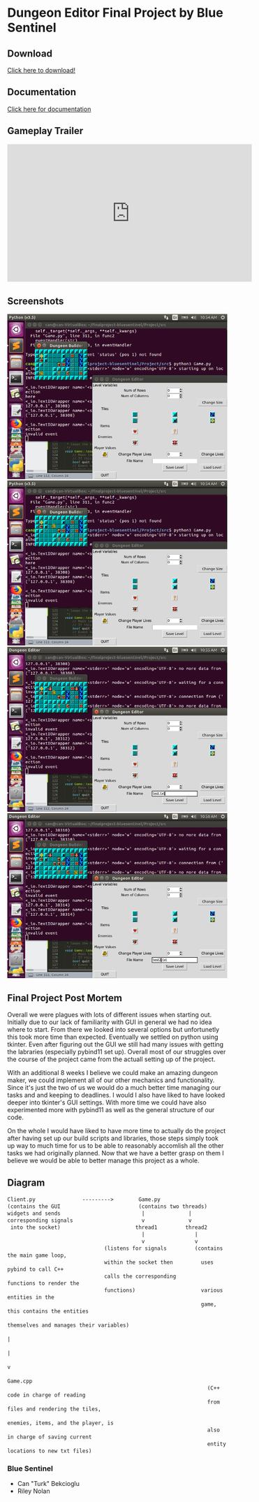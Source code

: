 # Dungeon Editor Final Project by Blue Sentinel



## Download

[Click here to download!](DOWNLOADLINK)


## Documentation
[Click here for documentation](Docs/html/index.html)

## Gameplay Trailer

<iframe width="560" height="315" src="https://www.youtube.com/embed/St1GVpsi2rY" frameborder="0" allow="accelerometer; autoplay; encrypted-media; gyroscope; picture-in-picture" allowfullscreen></iframe>

## Screenshots

<img src = "s1.png">
<img src = "s2.png">
<img src = "s3.png">
<img src = "s4.png">

## Final Project Post Mortem

Overall we were plagues with lots of different issues when starting out. Initially due to our lack of familiarity with GUI in general we had no idea where to start. From there we looked into several options but unfortunetly this took more time than expected. Eventually we settled on python using tkinter. Even after figuring out the GUI we still had many issues with getting the labraries (especially pybind11 set up). Overall most of our struggles over the course of the project came from the actuall setting up of the project.

With an additional 8 weeks I believe we could make an amazing dungeon maker, we could implement all of our other mechanics and functionality. Since it's just the two of us we would do a much better time managing our tasks and and keeping to deadlines. I would I also have liked to have looked deeper into tkinter's GUI settings. With more time we could have also experimented more with pybind11 as well as the general structure of our code. 

On the whole I would have liked to have more time to actually do the project after having set up our build scripts and libraries, those steps simply took up way to much time for us to be able to reasonably accomlish all the other tasks we had originally planned. Now that we have a better grasp on them I believe we would be able to better manage this project as a whole.

## Diagram

	Client.py               --------->        Game.py
	(contains the GUI                         (contains two threads)
	widgets and sends                          |              |
	corresponding signals                      v              v
	 into the socket)                        thread1         thread2
	                                           |                |
	                                           v                v
	                               (listens for signals         (contains the main game loop,
	                               within the socket then         uses pybind to call C++ 
	                               calls the corresponding        functions to render the
	                               functions)                     various entities in the
	                                                              game, this contains the entities
	                                                              themselves and manages their variables)
	                                                                         |
	                                                                         |
	                                                                         v
	                                                                     Game.cpp
	                                                                (C++ code in charge of reading 
	                                                                from files and rendering the tiles, 
	                                                                enemies, items, and the player, is 
	                                                                also in charge of saving current 
	                                                                entity locations to new txt files)

### Blue Sentinel
- Can "Turk" Bekcioglu
- Riley Nolan
